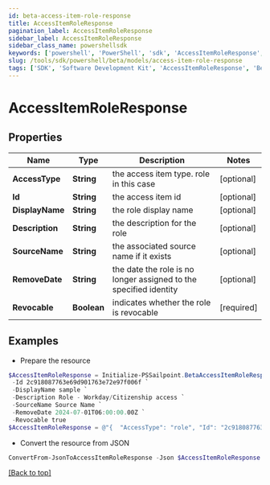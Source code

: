 ```yaml
---
id: beta-access-item-role-response
title: AccessItemRoleResponse
pagination_label: AccessItemRoleResponse
sidebar_label: AccessItemRoleResponse
sidebar_class_name: powershellsdk
keywords: ['powershell', 'PowerShell', 'sdk', 'AccessItemRoleResponse', 'BetaAccessItemRoleResponse'] 
slug: /tools/sdk/powershell/beta/models/access-item-role-response
tags: ['SDK', 'Software Development Kit', 'AccessItemRoleResponse', 'BetaAccessItemRoleResponse']
---
```



# AccessItemRoleResponse

## Properties

Name | Type | Description | Notes
------------ | ------------- | ------------- | -------------
**AccessType** | **String** | the access item type. role in this case | [optional] 
**Id** | **String** | the access item id | [optional] 
**DisplayName** | **String** | the role display name | [optional] 
**Description** | **String** | the description for the role | [optional] 
**SourceName** | **String** | the associated source name if it exists | [optional] 
**RemoveDate** | **String** | the date the role is no longer assigned to the specified identity | [optional] 
**Revocable** | **Boolean** | indicates whether the role is revocable | [required]

## Examples

- Prepare the resource
```powershell
$AccessItemRoleResponse = Initialize-PSSailpoint.BetaAccessItemRoleResponse  -AccessType role `
 -Id 2c918087763e69d901763e72e97f006f `
 -DisplayName sample `
 -Description Role - Workday/Citizenship access `
 -SourceName Source Name `
 -RemoveDate 2024-07-01T06:00:00.00Z `
 -Revocable true
$AccessItemRoleResponse = @"{  "AccessType": "role", "Id": "2c918087763e69d901763e72e97f006f", "DisplayName": "sample", "Description": "Role - Workday/Citizenship access", "SourceName": "Source Name", "RemoveDate": "2024-07-01T06:00:00.00Z", "Revocable": true }"@
```

- Convert the resource from JSON
```powershell
ConvertFrom-JsonToAccessItemRoleResponse -Json $AccessItemRoleResponse
```


[[Back to top]](#) 


